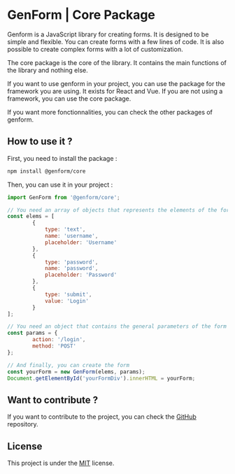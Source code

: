 # GenForm | Core Package

Genform is a JavaScript library for creating forms. It is designed to be simple and flexible. You can create forms with a few lines of code. It is also possible to create complex forms with a lot of customization.

The core package is the core of the library. It contains the main functions of the library and nothing else.

If you want to use genform in your project, you can use the package for the framework you are using. It exists for React and Vue. If you are not using a framework, you can use the core package.

If you want more fonctionnalities, you can check the other packages of genform.

## How to use it ?

First, you need to install the package :

```bash
npm install @genform/core
```

Then, you can use it in your project :

```js
import GenForm from '@genform/core';

// You need an array of objects that represents the elements of the form
const elems = [
        {
            type: 'text',
            name: 'username',
            placeholder: 'Username'
        },
        {
            type: 'password',
            name: 'password',
            placeholder: 'Password'
        },
        {
            type: 'submit',
            value: 'Login'
        }
];

// You need an object that contains the general parameters of the form
const params = {
        action: '/login',
        method: 'POST'
};

// And finally, you can create the form
const yourForm = new GenForm(elems, params);
Document.getElementById('yourFormDiv').innerHTML = yourForm;
```

## Want to contribute ?

If you want to contribute to the project, you can check the [GitHub](https://github.com/GenForm/GenForm) repository.

## License

This project is under the [MIT](https://github.com/GenForm/GenForm/blob/main/LICENSE) license.
